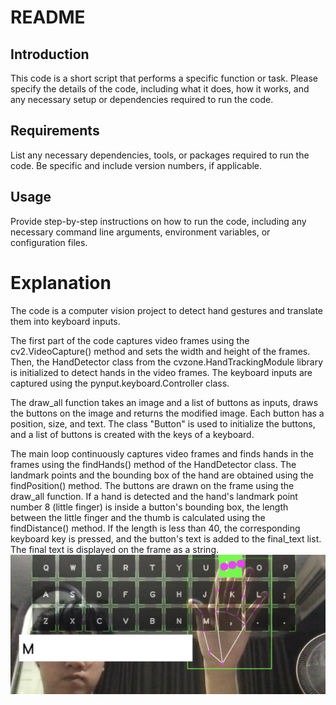 # README
## Introduction
This code is a short script that performs a specific function or task. Please specify the details of the code, including what it does, how it works, and any necessary setup or dependencies required to run the code.

## Requirements
List any necessary dependencies, tools, or packages required to run the code. Be specific and include version numbers, if applicable.

## Usage
Provide step-by-step instructions on how to run the code, including any necessary command line arguments, environment variables, or configuration files.

# Explanation
The code is a computer vision project to detect hand gestures and translate them into keyboard inputs.

The first part of the code captures video frames using the cv2.VideoCapture() method and sets the width and height of the frames. Then, the HandDetector class from the cvzone.HandTrackingModule library is initialized to detect hands in the video frames. The keyboard inputs are captured using the pynput.keyboard.Controller class.

The draw_all function takes an image and a list of buttons as inputs, draws the buttons on the image and returns the modified image. Each button has a position, size, and text. The class "Button" is used to initialize the buttons, and a list of buttons is created with the keys of a keyboard.

The main loop continuously captures video frames and finds hands in the frames using the findHands() method of the HandDetector class. The landmark points and the bounding box of the hand are obtained using the findPosition() method. The buttons are drawn on the frame using the draw_all function. If a hand is detected and the hand's landmark point number 8 (little finger) is inside a button's bounding box, the length between the little finger and the thumb is calculated using the findDistance() method. If the length is less than 40, the corresponding keyboard key is pressed, and the button's text is added to the final_text list. The final text is displayed on the frame as a string.
![VirtualKeyboard](https://github.com/micsupasun/computer_vision/blob/main/virtual_keyboard/image_vr.png)



